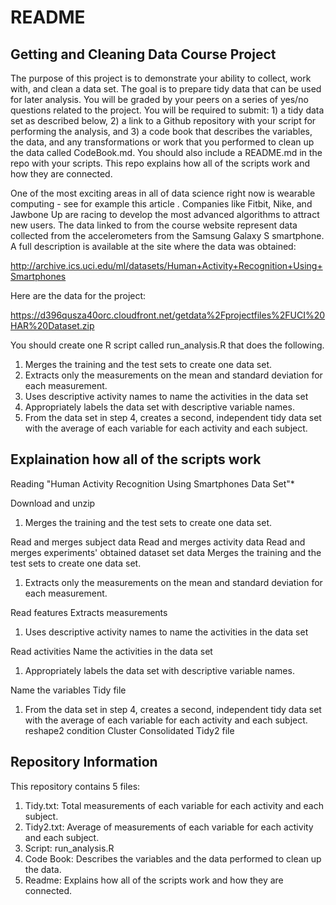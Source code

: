 README
================

Getting and Cleaning Data Course Project
----------------------------------------

The purpose of this project is to demonstrate your ability to collect, work with, and clean a data set. The goal is to prepare tidy data that can be used for later analysis. You will be graded by your peers on a series of yes/no questions related to the project. You will be required to submit: 1) a tidy data set as described below, 2) a link to a Github repository with your script for performing the analysis, and 3) a code book that describes the variables, the data, and any transformations or work that you performed to clean up the data called CodeBook.md. You should also include a README.md in the repo with your scripts. This repo explains how all of the scripts work and how they are connected.

One of the most exciting areas in all of data science right now is wearable computing - see for example this article . Companies like Fitbit, Nike, and Jawbone Up are racing to develop the most advanced algorithms to attract new users. The data linked to from the course website represent data collected from the accelerometers from the Samsung Galaxy S smartphone. A full description is available at the site where the data was obtained:

<http://archive.ics.uci.edu/ml/datasets/Human+Activity+Recognition+Using+Smartphones>

Here are the data for the project:

<https://d396qusza40orc.cloudfront.net/getdata%2Fprojectfiles%2FUCI%20HAR%20Dataset.zip>

You should create one R script called run\_analysis.R that does the following.

1.  Merges the training and the test sets to create one data set.
2.  Extracts only the measurements on the mean and standard deviation for each measurement.
3.  Uses descriptive activity names to name the activities in the data set
4.  Appropriately labels the data set with descriptive variable names.
5.  From the data set in step 4, creates a second, independent tidy data set with the average of each variable for each activity and each subject.

Explaination how all of the scripts work
----------------------------------------

Reading "Human Activity Recognition Using Smartphones Data Set"\*

Download and unzip

1.  Merges the training and the test sets to create one data set.

Read and merges subject data Read and merges activity data Read and merges experiments' obtained dataset set data Merges the training and the test sets to create one data set.

1.  Extracts only the measurements on the mean and standard deviation for each measurement.

Read features Extracts measurements

1.  Uses descriptive activity names to name the activities in the data set

Read activities Name the activities in the data set

1.  Appropriately labels the data set with descriptive variable names.

Name the variables Tidy file

1.  From the data set in step 4, creates a second, independent tidy data set with the average of each variable for each activity and each subject. reshape2 condition Cluster Consolidated Tidy2 file

Repository Information
----------------------

This repository contains 5 files:

1.  Tidy.txt: Total measurements of each variable for each activity and each subject.
2.  Tidy2.txt: Average of measurements of each variable for each activity and each subject.
3.  Script: run\_analysis.R
4.  Code Book: Describes the variables and the data performed to clean up the data.
5.  Readme: Explains how all of the scripts work and how they are connected.
